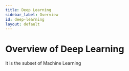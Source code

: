 ```yaml
---
title: Deep Learning
sidebar_label: Overview
id: deep-learning
layout: default
---
```


# Overview of Deep Learning

It is the subset of Machine Learning
